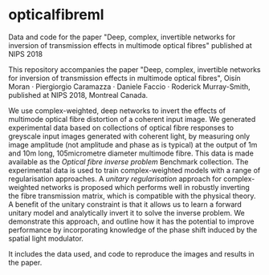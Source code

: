 # opticalfibreml
Data and code for the paper "Deep, complex, invertible networks for inversion of transmission effects in multimode optical fibres" published at NIPS 2018

This repository accompanies the paper "Deep, complex, invertible networks for inversion of transmission effects in multimode optical fibres", Oisín Moran · Piergiorgio Caramazza · Daniele Faccio · Roderick Murray-Smith, published at NIPS 2018, Montreal Canada.

We use complex-weighted, deep networks to invert the effects of multimode optical fibre distortion of a coherent input image. We generated experimental data based on collections of optical fibre responses to greyscale input images generated with coherent light, by measuring only image amplitude  (not amplitude and phase as is typical) at the output of 1m and 10m long, 105micrometre diameter multimode fibre. This data is made available as the *Optical fibre inverse problem* Benchmark collection. The experimental data is used to train complex-weighted models with a range of regularisation approaches. A *unitary regularisation* approach for complex-weighted networks is proposed which performs well in robustly inverting the fibre transmission matrix, which is compatible with the physical theory. A benefit of the unitary constraint is that it allows us to learn a forward unitary model and analytically invert it to solve the inverse problem. We demonstrate this approach, and outline how it has the potential to improve performance by incorporating knowledge of the phase shift induced by the spatial light modulator. 

It includes the data used, and code to reproduce the images and results in the paper.

